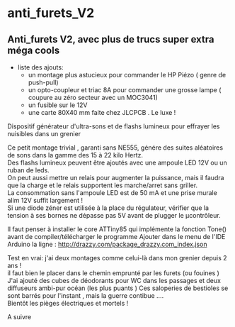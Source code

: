 # anti_furets_V2
##  Anti_furets V2, avec plus de trucs super extra méga cools

* liste des ajouts:
  * un montage plus astucieux pour commander le HP Piézo ( genre de push-pull)
  * un opto-coupleur et triac  8A pour commander une grosse lampe ( coupure au zéro secteur avec un MOC3041)
  * un fusible sur le 12V
  * une carte 80X40 mm faite chez JLCPCB . Le luxe !

Dispositif générateur d'ultra-sons et de flashs lumineux pour effrayer les nuisibles dans un grenier

Ce petit montage trivial , garanti sans NE555, génére des suites aléatoires de sons dans la gamme des 15 à 22 kilo Hertz.   
Des flashs lumineux peuvent être ajoutés avec une ampoule LED 12V ou un ruban de leds.    
On peut aussi mettre un relais pour augmenter la puissance, mais il faudra que la charge et le relais supportent les marche/arret sans griller.   
La consommation sans l'ampoule LED est de 50 mA et une prise murale alim 12V suffit largement !   
Si une diode zéner est utilisée à la place du régulateur, vérifier que la tension à ses bornes ne dépasse pas 5V avant de plugger le µcontrôleur. 

Il faut penser à installer le core ATTiny85 qui implémente la fonction Tone() avant de compiler/télécharger le programme Ajouter dans le menu de l'IDE Arduino la ligne : http://drazzy.com/package_drazzy.com_index.json


Test en vrai: j'ai deux montages comme celui-là dans mon grenier depuis 2 ans !  
il faut bien le placer dans le chemin emprunté par les furets (ou fouines )  
J'ai ajouté des cubes de déodorants pour WC dans les passages et deux diffuseurs ambi-pur océan  (les plus puants )
Ces saloperies de bestioles se sont barrés pour l'instant , mais la guerre contibue ....  
Bientôt les pièges électriques et mortels !  

A suivre
